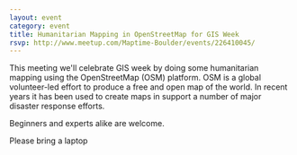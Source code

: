 ```yaml
---
layout: event
category: event
title: Humanitarian Mapping in OpenStreetMap for GIS Week
rsvp: http://www.meetup.com/Maptime-Boulder/events/226410045/
---
```


This meeting we'll celebrate GIS week by doing some humanitarian mapping using the OpenStreetMap (OSM) platform. OSM is a global volunteer-led effort to produce a free and open map of the world. In recent years it has been used to create maps in support a number of major disaster response efforts. 

Beginners and experts alike are welcome. 

Please bring a laptop